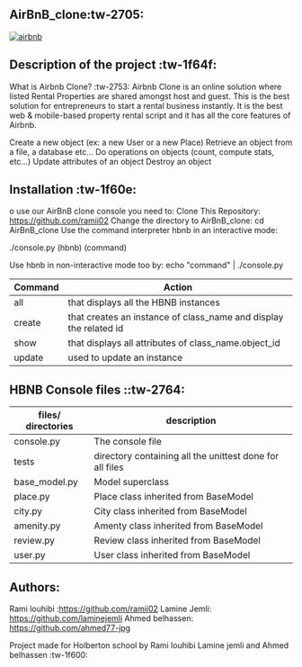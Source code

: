 ## AirBnB_clone:tw-2705:
[![airbnb](file:///C:/Users/LENOVO/Desktop/how-to-make-an-Airbnb-clone-app-3.jpg "airbnb")](http://file:///C:/Users/LENOVO/Desktop/how-to-make-an-Airbnb-clone-app-3.jpg "airbnb")

## Description of the project :tw-1f64f:
What is Airbnb Clone? :tw-2753:
Airbnb Clone is an online solution where listed Rental Properties are shared amongst host and guest. This is the best solution for entrepreneurs to start a rental business instantly. It is the best web & mobile-based property rental script and it has all the core features of Airbnb.

Create a new object (ex: a new User or a new Place)
Retrieve an object from a file, a database etc…
Do operations on objects (count, compute stats, etc…)
Update attributes of an object
Destroy an object

## Installation :tw-1f60e:
o use our AirBnB clone console you need to:
Clone This Repository: https://github.com/ramii02
Change the directory to AirBnB_clone:
cd AirBnB_clone
Use the command interpreter hbnb in an interactive mode:

./console.py (hbnb) (command)

Use hbnb in non-interactive mode too by: echo "command" | ./console.py

|  Command	  | Action  |
| ------------ | ------------ |
|  all  |  that displays all the HBNB instances   |
| create   | that creates an instance of class_name and display the related id   |
| show   |  that displays all attributes of class_name.object_id  |
|   update |   used to update an instance|

## HBNB Console files ::tw-2764:
|  files/ directories	  |  description |
| ------------ | ------------ |
| console.py   |The console file   |
| tests  | directory containing all the unittest done for all files  |
| base_model.py  | Model superclass  |
|place.py   | Place class inherited from BaseModel  |
| city.py  |  City class inherited from BaseModel |
| amenity.py   | Amenty class inherited from BaseModel  |
|  review.py  | Review class inherited from BaseModel  |
| user.py  |  User class inherited from BaseModel |

## Authors:
Rami louhibi :https://github.com/ramii02 
Lamine Jemli: https://github.com/laminejemli
Ahmed belhassen: https://github.com/ahmed77-jpg

Project made for Holberton school by Rami louhibi  Lamine jemli and Ahmed belhassen :tw-1f600:

